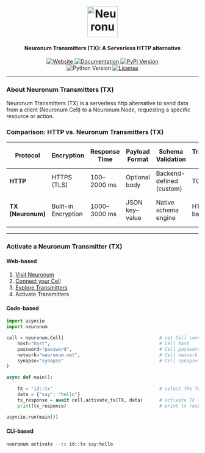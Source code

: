 <h1 align="center">
  <img src="https://neuronum.net/static/neuronum.svg" alt="Neuronum" width="80">
</h1>
<h4 align="center">Neuronum Transmitters (TX): A Serverless HTTP alternative</h4>

<p align="center">
  <a href="https://neuronum.net">
    <img src="https://img.shields.io/badge/Website-Neuronum-blue" alt="Website">
  </a>
  <a href="https://github.com/neuronumcybernetics/neuronum">
    <img src="https://img.shields.io/badge/Docs-Read%20now-green" alt="Documentation">
  </a>
  <a href="https://pypi.org/project/neuronum/">
    <img src="https://img.shields.io/pypi/v/neuronum.svg" alt="PyPI Version">
  </a><br>
  <img src="https://img.shields.io/badge/Python-3.8%2B-yellow" alt="Python Version">
  <a href="https://github.com/neuronumcybernetics/neuronum/blob/main/LICENSE.md">
    <img src="https://img.shields.io/badge/License-MIT-blue.svg" alt="License">
  </a>
</p>

---

### **About Neuronum Transmitters (TX)**
Neuronum Transmitters (TX) is a serverless http alternative to send data from a client (Neuronum Cell) to a Neuronum Node, requesting a specific resource or action.


### **Comparison: HTTP vs. Neuronum Transmitters (TX)**
| Protocol         | Encryption         | Response Time    | Payload Format     | Schema Validation           | Transport Layer  | Auth & Session Handling       | Routing Model                    |
|------------------|--------------------|------------------|--------------------|-----------------------------|------------------|-------------------------------|----------------------------------|
| **HTTP**         | HTTPS (TLS)        | 100–2000 ms      | Optional body      | Backend-defined (custom)    | TCP              | Manual via cookies/tokens     | Domain-based routing             |
| **TX (Neuronum)**| Built-in Encryption| 1000–3000 ms     | JSON key–value     | Native schema engine        | HTTPS-based      | Built-in authentication logic | Serverless (send to data stream) |

------------------

### **Activate a Neuronum Transmitter (TX)**
#### **Web-based**
1. [Visit Neuronum](https://neuronum.net)
2. [Connect your Cell](https://neuronum.net/connect)
3. [Explore Transmitters](https://neuronum.net/explore)
4. Activate Transmitters

#### **Code-based**
```python
import asyncio
import neuronum

cell = neuronum.Cell(                                   # set Cell connection
    host="host",                                        # Cell host
    password="password",                                # Cell password
    network="neuronum.net",                             # Cell network -> neuronum.net
    synapse="synapse"                                   # Cell synapse
)

async def main():
                                                            
    TX = "id::tx"                                       # select the Transmitter TX
    data = {"say": "hello"}
    tx_response = await cell.activate_tx(TX, data)      # activate TX - > get response back
    print(tx_response)                                  # print tx response
                                      
asyncio.run(main())
```

#### **CLI-based**
```sh
neuronum activate --tx id::tx say:hello
```

